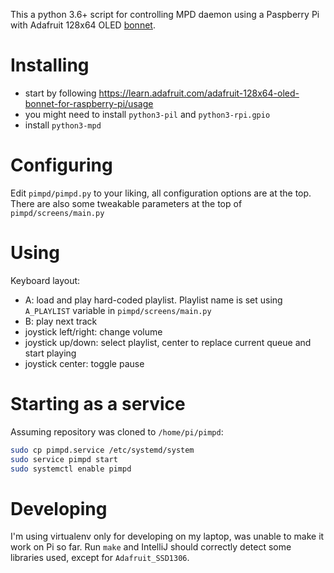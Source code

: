 This a python 3.6+ script for controlling MPD daemon using a Paspberry Pi with Adafruit 128x64 OLED
[bonnet](https://www.adafruit.com/product/3531).

# Installing
- start by following https://learn.adafruit.com/adafruit-128x64-oled-bonnet-for-raspberry-pi/usage
- you might need to install `python3-pil` and `python3-rpi.gpio`
- install `python3-mpd`

# Configuring
Edit `pimpd/pimpd.py` to your liking, all configuration options are at the top. There are also some tweakable parameters
at the top of `pimpd/screens/main.py`

# Using
Keyboard layout:
- A: load and play hard-coded playlist. Playlist name is set using `A_PLAYLIST` variable in `pimpd/screens/main.py`
- B: play next track
- joystick left/right: change volume
- joystick up/down: select playlist, center to replace current queue and start playing
- joystick center: toggle pause

# Starting as a service
Assuming repository was cloned to `/home/pi/pimpd`:

```bash
sudo cp pimpd.service /etc/systemd/system
sudo service pimpd start
sudo systemctl enable pimpd
```

# Developing
I'm using virtualenv only for developing on my laptop, was unable to make it work on Pi so far. Run `make` and
IntelliJ should correctly detect some libraries used, except for `Adafruit_SSD1306`.
